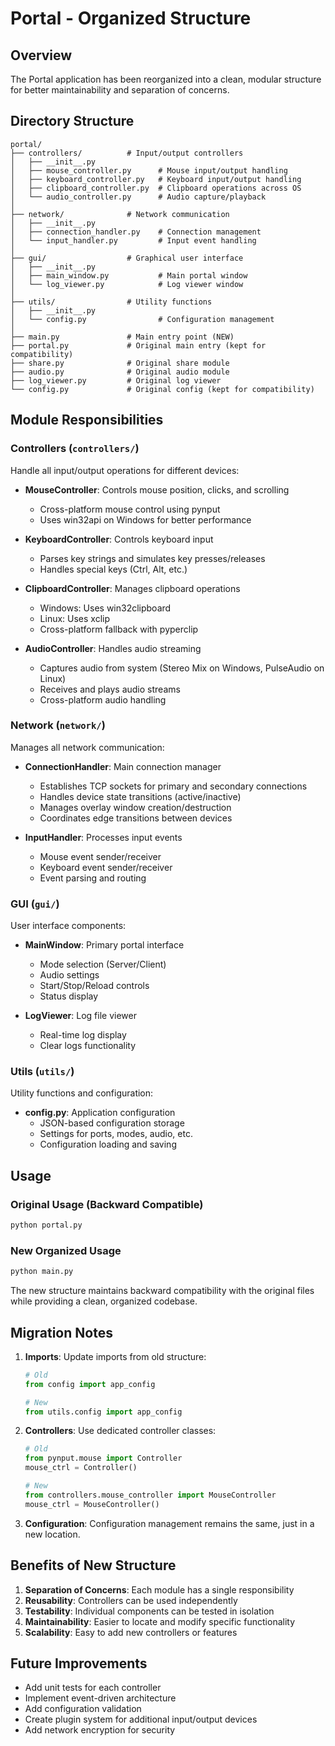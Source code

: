 # Portal - Organized Structure

## Overview
The Portal application has been reorganized into a clean, modular structure for better maintainability and separation of concerns.

## Directory Structure

```
portal/
├── controllers/          # Input/output controllers
│   ├── __init__.py
│   ├── mouse_controller.py      # Mouse input/output handling
│   ├── keyboard_controller.py   # Keyboard input/output handling
│   ├── clipboard_controller.py  # Clipboard operations across OS
│   └── audio_controller.py      # Audio capture/playback
│
├── network/              # Network communication
│   ├── __init__.py
│   ├── connection_handler.py    # Connection management
│   └── input_handler.py         # Input event handling
│
├── gui/                  # Graphical user interface
│   ├── __init__.py
│   ├── main_window.py           # Main portal window
│   └── log_viewer.py            # Log viewer window
│
├── utils/                # Utility functions
│   ├── __init__.py
│   └── config.py                # Configuration management
│
├── main.py               # Main entry point (NEW)
├── portal.py             # Original main entry (kept for compatibility)
├── share.py              # Original share module
├── audio.py              # Original audio module
├── log_viewer.py         # Original log viewer
└── config.py             # Original config (kept for compatibility)
```

## Module Responsibilities

### Controllers (`controllers/`)
Handle all input/output operations for different devices:

- **MouseController**: Controls mouse position, clicks, and scrolling
  - Cross-platform mouse control using pynput
  - Uses win32api on Windows for better performance

- **KeyboardController**: Controls keyboard input
  - Parses key strings and simulates key presses/releases
  - Handles special keys (Ctrl, Alt, etc.)

- **ClipboardController**: Manages clipboard operations
  - Windows: Uses win32clipboard
  - Linux: Uses xclip
  - Cross-platform fallback with pyperclip

- **AudioController**: Handles audio streaming
  - Captures audio from system (Stereo Mix on Windows, PulseAudio on Linux)
  - Receives and plays audio streams
  - Cross-platform audio handling

### Network (`network/`)
Manages all network communication:

- **ConnectionHandler**: Main connection manager
  - Establishes TCP sockets for primary and secondary connections
  - Handles device state transitions (active/inactive)
  - Manages overlay window creation/destruction
  - Coordinates edge transitions between devices

- **InputHandler**: Processes input events
  - Mouse event sender/receiver
  - Keyboard event sender/receiver
  - Event parsing and routing

### GUI (`gui/`)
User interface components:

- **MainWindow**: Primary portal interface
  - Mode selection (Server/Client)
  - Audio settings
  - Start/Stop/Reload controls
  - Status display

- **LogViewer**: Log file viewer
  - Real-time log display
  - Clear logs functionality

### Utils (`utils/`)
Utility functions and configuration:

- **config.py**: Application configuration
  - JSON-based configuration storage
  - Settings for ports, modes, audio, etc.
  - Configuration loading and saving

## Usage

### Original Usage (Backward Compatible)
```bash
python portal.py
```

### New Organized Usage
```bash
python main.py
```

The new structure maintains backward compatibility with the original files while providing a clean, organized codebase.

## Migration Notes

1. **Imports**: Update imports from old structure:
   ```python
   # Old
   from config import app_config
   
   # New
   from utils.config import app_config
   ```

2. **Controllers**: Use dedicated controller classes:
   ```python
   # Old
   from pynput.mouse import Controller
   mouse_ctrl = Controller()
   
   # New
   from controllers.mouse_controller import MouseController
   mouse_ctrl = MouseController()
   ```

3. **Configuration**: Configuration management remains the same, just in a new location.

## Benefits of New Structure

1. **Separation of Concerns**: Each module has a single responsibility
2. **Reusability**: Controllers can be used independently
3. **Testability**: Individual components can be tested in isolation
4. **Maintainability**: Easier to locate and modify specific functionality
5. **Scalability**: Easy to add new controllers or features

## Future Improvements

- Add unit tests for each controller
- Implement event-driven architecture
- Add configuration validation
- Create plugin system for additional input/output devices
- Add network encryption for security

